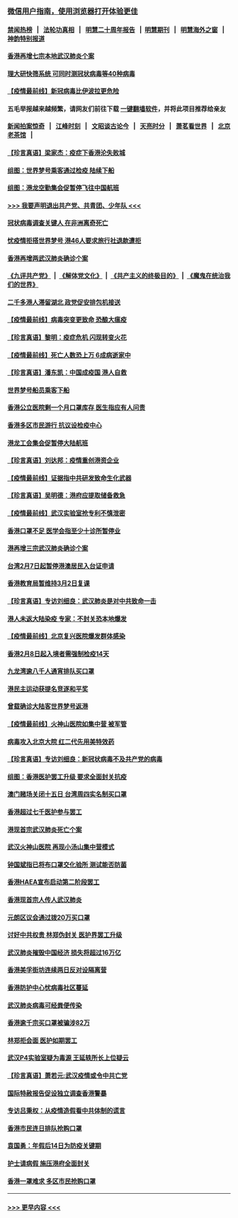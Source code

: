 ### [微信用户指南，使用浏览器打开体验更佳](https://github.com/gfw-breaker/banned-news1/blob/master/indexes/wechat-guide.md?t=0)
#### [禁闻热榜](热点新闻.md?t=0)  &nbsp;&nbsp;|&nbsp;&nbsp; [法轮功真相](https://github.com/gfw-breaker/truth/blob/master/README.md?t=0) &nbsp;&nbsp;|&nbsp;&nbsp; [明慧二十周年报告](https://github.com/gfw-breaker/mh-reports/blob/master/README.md?t=0) &nbsp;&nbsp;|&nbsp;&nbsp;[明慧期刊](https://github.com/gfw-breaker/mh-qikan) &nbsp;&nbsp;|&nbsp;&nbsp; [明慧海外之窗](https://github.com/gfw-breaker/mh-news/blob/master/README.md?t=0) &nbsp;&nbsp;|&nbsp;&nbsp; [神韵特别报道](https://github.com/gfw-breaker/mh-news/blob/master/shenyun.md?t=0)
#### [香港再增七宗本地武汉肺炎个案](../pages/nsc415/n11862405.md?t=02130022) 
#### [理大研快筛系统 可同时测冠状病毒等40种病毒](../pages/nsc415/n11862376.md?t=02130022) 
#### [【疫情最前线】新冠病毒比伊波拉更危险](../pages/nsc415/n11862199.md?t=02130022) 
#### 五毛举报越来越频繁，请网友们前往下载 [一键翻墙软件](https://github.com/gfw-breaker/ssr-accounts)，并将此项目推荐给亲友
#### [新闻拍案惊奇](https://github.com/gfw-breaker/banned-news1/blob/master/pages/link4.md) &nbsp;&nbsp;|&nbsp;&nbsp; [江峰时刻](https://github.com/gfw-breaker/banned-news1/blob/master/pages/link4.md) &nbsp;&nbsp;|&nbsp;&nbsp; [文昭谈古论今](https://github.com/gfw-breaker/banned-news1/blob/master/pages/link4.md) &nbsp;&nbsp;|&nbsp;&nbsp; [天亮时分](https://github.com/gfw-breaker/banned-news1/blob/master/pages/link4.md) &nbsp;&nbsp;|&nbsp;&nbsp; [萧茗看世界](https://github.com/gfw-breaker/banned-news1/blob/master/pages/link4.md) &nbsp;&nbsp;|&nbsp;&nbsp; [北京老茶馆](https://github.com/gfw-breaker/banned-news1/blob/master/pages/link4.md) &nbsp;&nbsp;|&nbsp;&nbsp; 
#### [【珍言真语】梁家杰：疫症下香港沦失败城](../pages/nsc415/n11861588.md?t=02130022) 
#### [组图：世界梦号乘客通过检疫 陆续下船](../pages/nsc415/n11858302.md?t=02130022) 
#### [组图：港龙空勤集会促暂停飞往中国航班](../pages/nsc415/n11858190.md?t=02130022) 
#### [>>> 我要声明退出共产党、共青团、少年队 <<<](https://github.com/begood0513/goodnews/blob/master/quit/letter.md) 
#### [冠状病毒调查关键人 在非洲离奇死亡](../pages/nsc415/n11859798.md?t=02130022) 
#### [忧疫情拒搭世界梦号 港46人要求旅行社退款遭拒](../pages/nsc415/n11859849.md?t=02130022) 
#### [香港再增两武汉肺炎确诊个案](../pages/nsc415/n11859833.md?t=02130022) 
#### [《九评共产党》](https://github.com/begood0513/9ping.md/blob/master/README.md) &nbsp;|&nbsp; [《解体党文化》](../../../../jtdwh.md/blob/master/README.md)  &nbsp;|&nbsp; [《共产主义的终极目的》](../../../../gczydzjmd.md/blob/master/README.md) &nbsp;|&nbsp; [《魔鬼在统治我们的世界》](../../../../mgztzwmdsj.md/blob/master/README.md) 
#### [二千多港人滞留湖北 政党促安排包机接送](../pages/nsc415/n11859831.md?t=02130022) 
#### [【疫情最前线】病毒突变更致命 恐酿大瘟疫](../pages/nsc415/n11859604.md?t=02130022) 
#### [【珍言真语】黎明：疫症危机 闪现转变火花](../pages/nsc415/n11859199.md?t=02130022) 
#### [【疫情最前线】死亡人数恐上万 6成病逝家中](../pages/nsc415/n11856687.md?t=02130022) 
#### [【珍言真语】潘东凯：中国成疫国 港人自救](../pages/nsc415/n11856962.md?t=02130022) 
#### [世界梦号船员乘客下船](../pages/nsc415/n11856883.md?t=02130022) 
#### [香港公立医院剩一个月口罩库存 医生指应有人问责](../pages/nsc415/n11856875.md?t=02130022) 
#### [香港多区市民游行 抗议设检疫中心](../pages/nsc415/n11856866.md?t=02130022) 
#### [港龙工会集会促暂停大陆航班](../pages/nsc415/n11856840.md?t=02130022) 
#### [【珍言真语】刘达邦：疫情重创港资企业](../pages/nsc415/n11854274.md?t=02130022) 
#### [【疫情最前线】证据指中共研发致命生化武器](../pages/nsc415/n11853087.md?t=02130022) 
#### [【珍言真语】吴明德：港府应提取储备救急](../pages/nsc415/n11852734.md?t=02130022) 
#### [【疫情最前线】武汉实验室抢专利不慎泄密](../pages/nsc415/n11850310.md?t=02130022) 
#### [香港口罩不足 医学会指至少十诊所暂停业](../pages/nsc415/n11850301.md?t=02130022) 
#### [港再增三宗武汉肺炎确诊个案](../pages/nsc415/n11850328.md?t=02130022) 
#### [台湾2月7日起暂停港澳居民入台证申请](../pages/nsc415/n11850304.md?t=02130022) 
#### [香港教育局暂维持3月2日复课](../pages/nsc415/n11850260.md?t=02130022) 
#### [【珍言真语】专访刘细良：武汉肺炎是对中共致命一击](../pages/nsc415/n11849934.md?t=02130022) 
#### [港人未返大陆染疫 专家：不封关恐本地爆发](../pages/nsc415/n11848021.md?t=02130022) 
#### [【疫情最前线】北京复兴医院爆发群体感染](../pages/nsc415/n11847626.md?t=02130022) 
#### [香港2月8日起入境者需强制检疫14天](../pages/nsc415/n11847658.md?t=02130022) 
#### [九龙湾逾八千人通宵排队买口罩](../pages/nsc415/n11847647.md?t=02130022) 
#### [港民主运动获提名竞逐和平奖](../pages/nsc415/n11847633.md?t=02130022) 
#### [曾载确诊大陆客世界梦号返港](../pages/nsc415/n11847608.md?t=02130022) 
#### [【疫情最前线】火神山医院如集中营 被军管](../pages/nsc415/n11847524.md?t=02130022) 
#### [病毒攻入北京大院 红二代先用美特效药](../pages/nsc415/n11847427.md?t=02130022) 
#### [【珍言真语】专访刘细良：新冠状病毒不及共产党的病毒](../pages/nsc415/n11847164.md?t=02130022) 
#### [组图：香港医护罢工升级 要求全面封关抗疫](../pages/nsc415/n11844107.md?t=02130022) 
#### [澳门赌场关闭十五日 台湾周四实名制买口罩](../pages/nsc415/n11845083.md?t=02130022) 
#### [香港超过七千医护参与罢工](../pages/nsc415/n11845051.md?t=02130022) 
#### [港现首宗武汉肺炎死亡个案](../pages/nsc415/n11844998.md?t=02130022) 
#### [武汉火神山医院 再现小汤山集中营模式](../pages/nsc415/n11844763.md?t=02130022) 
#### [钟国斌指已将布口罩交化验所 测试能否防菌](../pages/nsc415/n11842783.md?t=02130022) 
#### [香港HAEA宣布启动第二阶段罢工](../pages/nsc415/n11842723.md?t=02130022) 
#### [香港现首宗人传人武汉肺炎](../pages/nsc415/n11842766.md?t=02130022) 
#### [元朗区议会通过拨20万买口罩](../pages/nsc415/n11842754.md?t=02130022) 
#### [讨好中共权贵 林郑伪封关 医护界罢工升级](../pages/nsc415/n11842359.md?t=02130022) 
#### [武汉肺炎摧毁中国经济 损失将超过16万亿](../pages/nsc415/n11839723.md?t=02130022) 
#### [香港美孚街坊连续两日反对设隔离营](../pages/nsc415/n11839962.md?t=02130022) 
#### [香港防护中心忧病毒社区蔓延](../pages/nsc415/n11839933.md?t=02130022) 
#### [武汉肺炎病毒可经粪便传染](../pages/nsc415/n11839939.md?t=02130022) 
#### [香港逾千宗买口罩被骗涉82万](../pages/nsc415/n11839914.md?t=02130022) 
#### [林郑拒会面 医护如期罢工](../pages/nsc415/n11839892.md?t=02130022) 
#### [武汉P4实验室疑为毒源 王延轶所长上位疑云](../pages/nsc415/n11835543.md?t=02130022) 
#### [【珍言真语】萧若元:武汉疫情或令中共亡党](../pages/nsc415/n11829394.md?t=02130022) 
#### [国际特赦报告促设独立调查香港警暴](../pages/nsc415/n11833845.md?t=02130022) 
#### [专访吕秉权：从疫情造假看中共体制的谎言](../pages/nsc415/n11833813.md?t=02130022) 
#### [香港市民连日排队抢购口罩](../pages/nsc415/n11833794.md?t=02130022) 
#### [袁国勇：年假后14日为防疫关键期](../pages/nsc415/n11831088.md?t=02130022) 
#### [护士请病假 施压港府全面封关](../pages/nsc415/n11831030.md?t=02130022) 
#### [香港一罩难求 多区市民抢购口罩](../pages/nsc415/n11831002.md?t=02130022) 

----
#### [ >>> 更早内容 <<< ](../indexes/nsc415-earlier.md)
